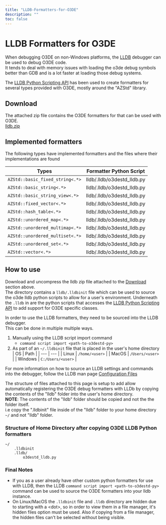 ```yaml
---
title: "LLDB-Formatters-for-O3DE"
description: ""
toc: false
---
```


# LLDB Formatters for O3DE

When debugging O3DE on non-Windows platforms, the [LLDB](https://lldb.llvm.org/) debugger can be used to debug O3DE code.  
It tends to deal with memory issues with loading the o3de debug symbols better than GDB and is a lot faster at loading those debug systems.  

The [LLDB Python Scripting API](https://lldb.llvm.org/use/python.html) has been used to create formatters for several types provided with O3DE, mostly around the "AZStd" library.

## Download
The attached zip file contains the O3DE formatters for that can be used with O3DE.  
[lldb.zip](https://github.com/o3de/o3de/files/12705256/lldb.zip)

## Implemented formatters
The following types have implemented formatters and the files where their implementations are found 

| Types | Formatter Python Script |
|------|------|
|`AZStd::basic_fixed_string<.*>`| lldb/.lldb/o3destd_lldb.py|
|`AZStd::basic_string<.*>`| lldb/.lldb/o3destd_lldb.py|
|`AZStd::basic_string_view<.*>`| lldb/.lldb/o3destd_lldb.py|
|`AZStd::fixed_vector<.*>`| lldb/.lldb/o3destd_lldb.py|
|`AZStd::hash_table<.*>`| lldb/.lldb/o3destd_lldb.py|
|`AZStd::unordered_map<.*>`| lldb/.lldb/o3destd_lldb.py|
|`AZStd::unordered_multimap<.*>`| lldb/.lldb/o3destd_lldb.py|
|`AZStd::unordered_multiset<.*>`| lldb/.lldb/o3destd_lldb.py|
|`AZStd::unordered_set<.*>`| lldb/.lldb/o3destd_lldb.py|
|`AZStd::vector<.*>`| lldb/.lldb/o3destd_lldb.py|


## How to use

Download and uncompress the lldb zip file attached to the [Download](#Download) section above.  
The directory contains a `lldb/.lldbinit` file which can be used to source the o3de lldb python scripts to allow for a user's environment.
Underneath the `.lldb` in are the  python scripts that accesses the [LLDB Python Scripting API](https://lldb.llvm.org/use/python-reference.html) to add support for O3DE specific classes.

In order to use the LLDB formatters, they need to be sourced into the LLDB debugger.  
This can be done in multiple multiple ways.  
1. Manually using the LLDB script import command
    *  `command script import <path-to-o3destd-py>`
1. As part of an `~/.lldbinit` file that is placed in the user's home directory
    | OS | Path |
    | --- | --- |
    | Linux | `/home/<user>` |
    | MacOS | `/Users/<user>` |
    | Windows | `C:/Users/<user>` |

For more information on how to source an LLDB settings and commands into the debugger, follow the LLDB man page [Configuration Files](https://lldb.llvm.org/man/lldb.html#configuration-files)

The structure of files attached to this page is setup to add allow automatically registering the O3DE debug formatters with LLDb by copying the contents of the "lldb" folder into the user's home directory.  
**NOTE**: The contents of the "lldb" folder should be copied and not the the folder itself.  
i.e copy the ".lldbinit" file inside of the "lldb" folder to your home directory `~/` and not "lldb" folder.

### Structure of Home Directory after copying O3DE LLDB Python formatters
```
~/
    .lldbinit
    .lldb/
        o3destd_lldb.py
```

### Final Notes

* If you as a user already have other custom python formatters for use with LLDB, then the LLDB `command script import <path-to-o3destd-py>` command can be used to source the O3DE formatters into your lldb instance.
* On Linux/MacOS the `.lldbinit` file and `.lldb` directory are hidden due to starting with a \<dot>, so in order to view them in a file manager, it's hidden files option must be used. Also if copying from a file manager, the hidden files can't be selected without being visible.

